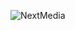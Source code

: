 ![NextMedia]([/home/zyppon-ng/Documents/NextMedia-BLOG/nextmedia_app/static/images/banner-logo.png](https://cdn.discordapp.com/attachments/1104143597244256508/1169850648775368744/20231103_050840.png?ex=6556e751&is=65447251&hm=b18b814c8b63264f14ce8231f7344109652762cd8d13ec05d077173924bdebe6&)https://cdn.discordapp.com/attachments/1104143597244256508/1169850648775368744/20231103_050840.png?ex=6556e751&is=65447251&hm=b18b814c8b63264f14ce8231f7344109652762cd8d13ec05d077173924bdebe6&)
